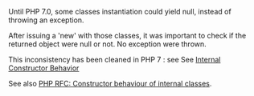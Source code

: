 Until PHP 7.0, some classes instantiation could yield null, instead of throwing an exception. 

After issuing a 'new' with those classes, it was important to check if the returned object were null or not. No exception were thrown.

<?php

// Example extracted from the wiki below
$mf = new MessageFormatter('en_US', '{this was made intentionally incorrect}');
if ($mf === null) {
    echo 'Surprise!';
}

?>

This inconsistency has been cleaned in PHP 7 : see See [Internal Constructor Behavior](https://wiki.php.net/rfc/internal_constructor_behaviour)

See also [PHP RFC: Constructor behaviour of internal classes](https://wiki.php.net/rfc/internal_constructor_behaviour).
